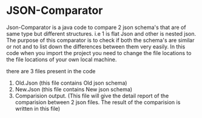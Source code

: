 # JSON-Comparator

Json-Comparator is a java code to compare 2 json schema's that are of same type but different structures. i.e 1 is flat Json and other is nested json.
The purpose of this comparator is to check if both the schema's are similar or not and to list down the differences between them very easily.
In this code when you import the project you need to change the file locations to the file locations of your own local machine. 

there are 3 files present in the code
1. Old.Json (this file contains Old json schema)
2. New.Json (this file contains New json schema)
3. Comparision output. (This file will give the detail report of the comparision between 2 json files. The result of the comparision is written in this file)

